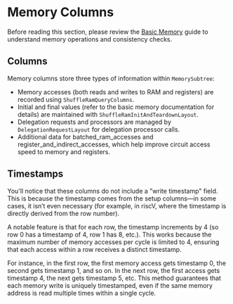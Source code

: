 # Memory Columns

Before reading this section, please review the [Basic Memory](../basics/memory.md) guide to understand memory operations and consistency checks.

## Columns

Memory columns store three types of information within `MemorySubtree`:

- Memory accesses (both reads and writes to RAM and registers) are recorded using `ShuffleRamQueryColumns`.
- Initial and final values (refer to the basic memory documentation for details) are maintained with `ShuffleRamInitAndTeardownLayout`.
- Delegation requests and processors are managed by `DelegationRequestLayout` for delegation processor calls.
- Additional data for batched_ram_accesses and register_and_indirect_accesses, which help improve circuit access speed to memory and registers.

## Timestamps

You'll notice that these columns do not include a "write timestamp" field. This is because the timestamp comes from the setup columns—in some cases, it isn’t even necessary (for example, in riscV, where the timestamp is directly derived from the row number).

A notable feature is that for each row, the timestamp increments by 4 (so row 0 has a timestamp of 4, row 1 has 8, etc.). This works because the maximum number of memory accesses per cycle is limited to 4, ensuring that each access within a row receives a distinct timestamp.

For instance, in the first row, the first memory access gets timestamp 0, the second gets timestamp 1, and so on. In the next row, the first access gets timestamp 4, the next gets timestamp 5, etc. This method guarantees that each memory write is uniquely timestamped, even if the same memory address is read multiple times within a single cycle.

